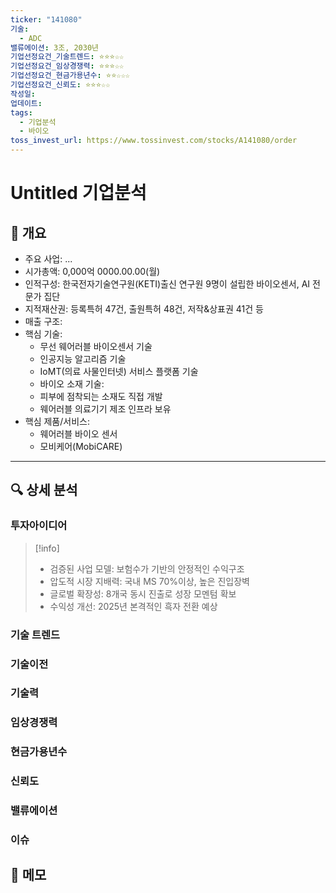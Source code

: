 ```yaml
---
ticker: "141080"
기술:
  - ADC
밸류에이션: 3조, 2030년
기업선정요건_기술트렌드: ⭐⭐⭐☆☆
기업선정요건_임상경쟁력: ⭐⭐⭐☆☆
기업선정요건_현금가용년수: ⭐⭐☆☆☆
기업선정요건_신뢰도: ⭐⭐⭐☆☆
작성일:
업데이트:
tags:
  - 기업분석
  - 바이오
toss_invest_url: https://www.tossinvest.com/stocks/A141080/order
---
```

# Untitled 기업분석

## 📌 개요
- 주요 사업: ...
- 시가총액: 0,000억 0000.00.00(월)
- 인적구성: 한국전자기술연구원(KETI)출신 연구원 9명이 설립한 바이오센서, AI 전문가 집단
- 지적재산권: 등록특허 47건, 출원특허 48건, 저작&상표권 41건 등
- 매출 구조:
- 핵심 기술:
	- 무선 웨어러블 바이오센서 기술
	- 인공지능 알고리즘 기술
	- IoMT(의료 사물인터넷) 서비스 플랫폼 기술
	- 바이오 소재 기술:
	- 피부에 점착되는 소재도 직접 개발
	- 웨어러블 의료기기 제조 인프라 보유
- 핵심 제품/서비스:
	- 웨어러블 바이오 센서
	- 모비케어(MobiCARE)
---

## 🔍 상세 분석
### 투자아이디어
>[!info]
>- 검증된 사업 모델: 보험수가 기반의 안정적인 수익구조
>- 압도적 시장 지배력: 국내 MS 70%이상, 높은 진입장벽
>- 글로벌 확장성: 8개국 동시 진출로 성장 모멘텀 확보
>- 수익성 개선: 2025년 본격적인 흑자 전환 예상


### 기술 트렌드
### 기술이전
### 기술력
### 임상경쟁력
### 현금가용년수
### 신뢰도

### 밸류에이션

### 이슈

## 📝 메모